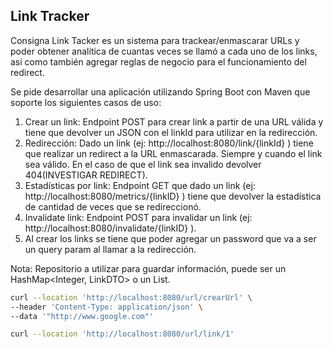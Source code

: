 ## Link Tracker


Consigna
Link Tacker es un sistema para trackear/enmascarar URLs y poder obtener analítica de cuantas veces se llamó a cada uno de los links, así como también agregar reglas de negocio para el funcionamiento del redirect.


Se pide desarrollar una aplicación utilizando Spring Boot con Maven que soporte los siguientes casos de uso:


1. Crear un link: Endpoint POST para crear link a partir de una URL válida y tiene que devolver un JSON con el linkId para utilizar en la redirección.
2. Redirección:  Dado un link (ej: http://localhost:8080/link/{linkId} ) tiene que realizar un redirect a la URL enmascarada. Siempre y cuando el link sea válido. En el caso de que el link sea invalido devolver 404(INVESTIGAR REDIRECT).
3. Estadísticas por link: Endpoint GET que dado un link (ej: http://localhost:8080/metrics/{linkID} ) tiene que devolver la estadística de cantidad de veces que se redireccionó.
4. Invalidate link: Endpoint POST para invalidar un link (ej: http://localhost:8080/invalidate/{linkID} ).
5. Al crear los links se tiene que poder agregar un password que va a ser un query param al llamar a la redirección.

Nota: Repositorio a utilizar para guardar información, puede ser un HashMap<Integer, LinkDTO> o un List<LinkDTO>.

```bash
curl --location 'http://localhost:8080/url/crearUrl' \
--header 'Content-Type: application/json' \
--data '"http://www.google.com"'
```

```bash
curl --location 'http://localhost:8080/url/link/1'
```
